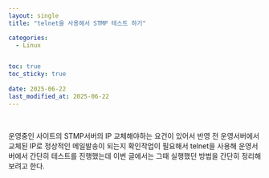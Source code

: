 ```yaml
---
layout: single
title: "telnet을 사용해서 STMP 테스트 하기"

categories:
  - Linux


toc: true
toc_sticky: true
 
date: 2025-06-22
last_modified_at: 2025-06-22
---
```

<br/>

운영중인 사이트의 STMP서버의 IP 교체해야하는 요건이 있어서 반영 전 운영서버에서 교체된 IP로 정상적인 메일발송이 되는지 확인작업이 필요해서 telnet을 사용해 운영서버에서 간단히 테스트를 진행했는데
이번 글에서는 그때 실행했던 방법을 간단히 정리해 보려고 한다.
<br/>
<br/>
```



```
<br/>

